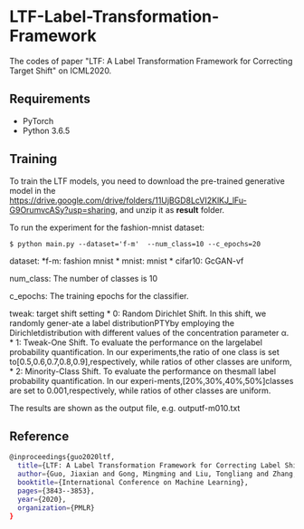# LTF-Label-Transformation-Framework
The codes of paper "LTF: A Label Transformation Framework for Correcting Target Shift" on ICML2020.

## Requirements

* PyTorch
* Python 3.6.5


## Training
To train the LTF models, you need to download the pre-trained generative model in the https://drive.google.com/drive/folders/11UjBGD8LcVI2KlKJ_lFu-G9OrumvcASy?usp=sharing, and unzip it as **result** folder.

To run the experiment for the fashion-mnist dataset:
```
$ python main.py --dataset='f-m'  --num_class=10 --c_epochs=20
```
dataset:
	*f-m: fashion mnist 
	* mnist: mnist
	* cifar10: GcGAN-vf
 
num_class: The number of classes is 10


c_epochs: The training epochs for the classifier.

tweak:  target shift setting
	* 0: Random Dirichlet Shift. In this shift, we randomly gener-ate a label distributionPTYby employing the Dirichletdistribution with different values of the concentration parameter α.
	* 1: Tweak-One Shift. To evaluate the performance on the largelabel probability quantification.  In our experiments,the ratio of one class is set to[0.5,0.6,0.7,0.8,0.9],respectively, while ratios of other classes are uniform,
	* 2: Minority-Class Shift. To evaluate the performance on thesmall label probability quantification.  In our experi-ments,[20%,30%,40%,50%]classes are set to 0.001,respectively, while ratios of other classes are uniform.

The results are shown as the output file, e.g. outputf-m010.txt

## Reference
```bash
@inproceedings{guo2020ltf,
  title={LTF: A Label Transformation Framework for Correcting Label Shift},
  author={Guo, Jiaxian and Gong, Mingming and Liu, Tongliang and Zhang, Kun and Tao, Dacheng},
  booktitle={International Conference on Machine Learning},
  pages={3843--3853},
  year={2020},
  organization={PMLR}
}
```
